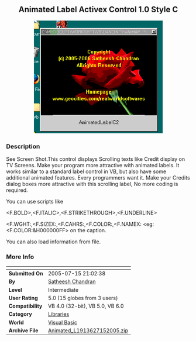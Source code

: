 ﻿<div align="center">

## Animated Label Activex Control 1\.0 Style C

<img src="PIC2005717114235800.gif">
</div>

### Description

See Screen Shot.This control displays Scrolling texts like Credit display on TV Screens. Make your program more attractive with animated labels. It works similar to a standard label control in VB, but also have some additional animated features. Every programmers want it. Make your Credits dialog boxes more attractive with this scrolling label, No more coding is required.

You can use scripts like

&lt;F.BOLD&gt;,&lt;F.ITALIC&gt;,&lt;F.STRIKETHROUGH&gt;,&lt;F.UNDERLINE&gt;

&lt;F.WGHT:,&lt;F.SIZEX:,&lt;F.CAHRS:,&lt;F.COLOR:,&lt;F.NAMEX: &lt;eg:&lt;F.COLOR:&H000000FF&gt; on the caption.

You can also load information from file.
 
### More Info
 


<span>             |<span>
---                |---
**Submitted On**   |2005-07-15 21:02:38
**By**             |[Satheesh Chandran](https://github.com/Planet-Source-Code/PSCIndex/blob/master/ByAuthor/satheesh-chandran.md)
**Level**          |Intermediate
**User Rating**    |5.0 (15 globes from 3 users)
**Compatibility**  |VB 4\.0 \(32\-bit\), VB 5\.0, VB 6\.0
**Category**       |[Libraries](https://github.com/Planet-Source-Code/PSCIndex/blob/master/ByCategory/libraries__1-49.md)
**World**          |[Visual Basic](https://github.com/Planet-Source-Code/PSCIndex/blob/master/ByWorld/visual-basic.md)
**Archive File**   |[Animated\_L1913627152005\.zip](https://github.com/Planet-Source-Code/satheesh-chandran-animated-label-activex-control-1-0-style-c__1-61714/archive/master.zip)








